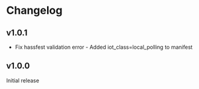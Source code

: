 # Changelog

## v1.0.1

- Fix hassfest validation error - Added iot_class=local_polling to manifest

## v1.0.0

Initial release

